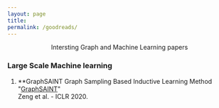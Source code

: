 ```yaml
---
layout: page
title: 
permalink: /goodreads/
---
```



<p align="center">
Intersting Graph and Machine Learning papers
</p>

### Large Scale Machine learning

1. **GraphSAINT Graph Sampling Based Inductive Learning Method "[GraphSAINT](www.openreview.net/pdf?id=BJe8pkHFwS)"
<br> Zeng et al. - ICLR 2020.

